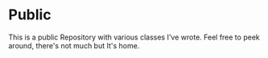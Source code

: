 # Public
This is a public Repository with various classes I've wrote. Feel free to peek around, there's not much but It's home.
